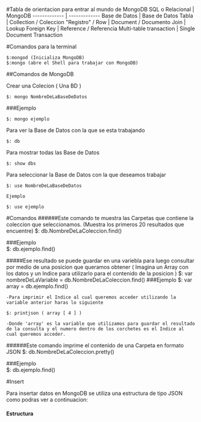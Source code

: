 #Tabla de orientacion para entrar al mundo de MongoDB
SQL o Relacional  | MongoDB
------------- | -------------
Base de Datos  | Base de Datos
Tabla  | Collection / Coleccion
"Registro" / Row  | Document / Documento
Join  | Lookup
Foreign Key  | Reference / Referencia
 Multi-table transaction  | Single Document Transaction
 
#Comandos para la terminal

	$:mongod (Inicializa MongoDB)
	$:mongo (abre el Shell para trabajar con MongoDB)


##Comandos de MongoDB

Crear una Colecion ( Una BD )
	
	$: mongo NombreDeLaBaseDeDatos
	
###Ejemplo
	
	$: mongo ejemplo 

Para ver la Base de Datos con la que se esta trabajando
	
	$: db

Para mostrar todas las Base de Datos
	
	$: show dbs

Para seleccionar la Base de Datos con la que deseamos trabajar

	$: use NombreDeLaBaseDeDatos
	
	Ejemplo
	
	$: use ejemplo	

#Comandos
######Este comando te muestra las Carpetas que contiene la coleccion que 		seleccionamos. (Muestra los primeros 20 resultados que encuentre)
	$: db.NombreDeLaColeccion.find()

###Ejemplo	
	$: db.ejemplo.find()
	
#####Ese resultado se puede guardar en una variebla para luego consultar por medio de una posicion que queramos obtener ( Imagina un Array con los datos y un Indice para utilizarlo para el contenido de la posicion )
	$: var nombreDeLaVariable = db.NombreDeLaColeccion.find()
###Ejemplo
	$: var	array = db.ejemplo.find()
	
	-Para imprimir el Indice al cual queremos acceder utilizando la variable anterior haras lo siguiente
	
	$: printjson ( array [ 4 ] )
	
	-Donde 'array' es la variable que utilizamos para guardar el resultado de la consulta y el numero dentro de los corchetes es el Indice al cual queremos acceder.
	 

######Este comando imprime el contenido de una Carpeta en formato JSON
	$: db.NombreDeLaColeccion.pretty()

###Ejemplo	
	$: db.ejemplo.find()


#Insert

Para insertar datos en MongoDB se utiliza una estructura de tipo JSON como podras ver a continuacion:

#### Estructura